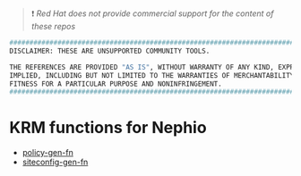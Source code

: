 > :heavy_exclamation_mark: *Red Hat does not provide commercial support for the content of these repos*

```bash
#############################################################################
DISCLAIMER: THESE ARE UNSUPPORTED COMMUNITY TOOLS.

THE REFERENCES ARE PROVIDED "AS IS", WITHOUT WARRANTY OF ANY KIND, EXPRESS OR
IMPLIED, INCLUDING BUT NOT LIMITED TO THE WARRANTIES OF MERCHANTABILITY,
FITNESS FOR A PARTICULAR PURPOSE AND NONINFRINGEMENT.
#############################################################################
```

# KRM functions for Nephio

- [policy-gen-fn](krm-functions/policy-gen-fn)
- [siteconfig-gen-fn](krm-functions/siteconfig-gen-fn)